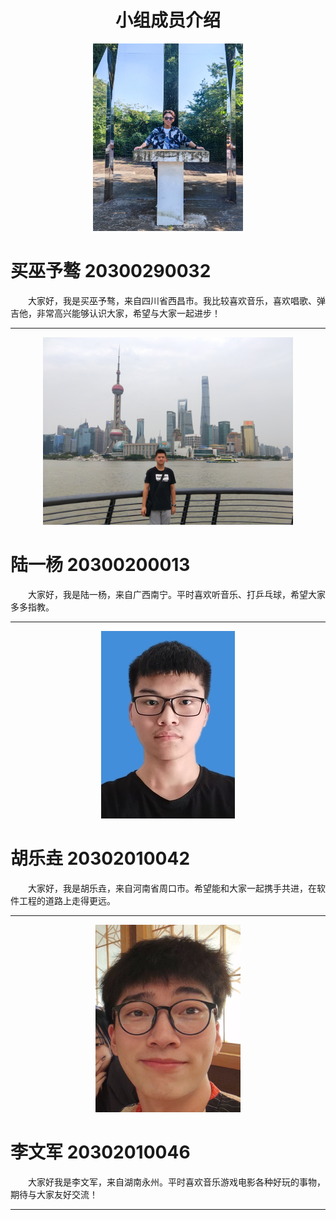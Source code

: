 <h1 align="center">小组成员介绍</h1>






<div align=center>
<img src="image_folder/maiwuyuao.jpg" width="240" height="300" align="bottom"/>
</div>
<h1 align="left">买巫予骜 20300290032</h1>

 <style>
 p {text-indent:2em;} 
 </style>
<p align="left">大家好，我是买巫予骜，来自四川省西昌市。我比较喜欢音乐，喜欢唱歌、弹吉他，非常高兴能够认识大家，希望与大家一起进步！</p>

*****************
</div>
<div align=center>
<img src="image_folder/luyiyang.jpg" height=300>
</div>
<h1 align="left">陆一杨 20300200013</h1>

<p align="left">大家好，我是陆一杨，来自广西南宁。平时喜欢听音乐、打乒乓球，希望大家多多指教。

***

<div align=center><img src="image_folder/huleyao.jpg" height="300"></div>

# 胡乐垚 20302010042

大家好，我是胡乐垚，来自河南省周口市。希望能和大家一起携手共进，在软件工程的道路上走得更远。

***

<div align=center>
<img src="image_folder/liwenjun.jpg" height="300">
</div>

# 李文军 20302010046

大家好我是李文军，来自湖南永州。平时喜欢音乐游戏电影各种好玩的事物，期待与大家友好交流！

***